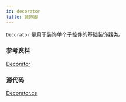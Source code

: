 ```yaml
---
id: decorator
title: 装饰器
---
```


`Decorator` 是用于装饰单个子控件的基础装饰器类。

### 参考资料

[Decorator](http://reference.avaloniaui.net/api/Avalonia.Controls/Decorator/)

### 源代码

[Decorator.cs](https://github.com/AvaloniaUI/Avalonia/blob/master/src/Avalonia.Controls/Decorator.cs)